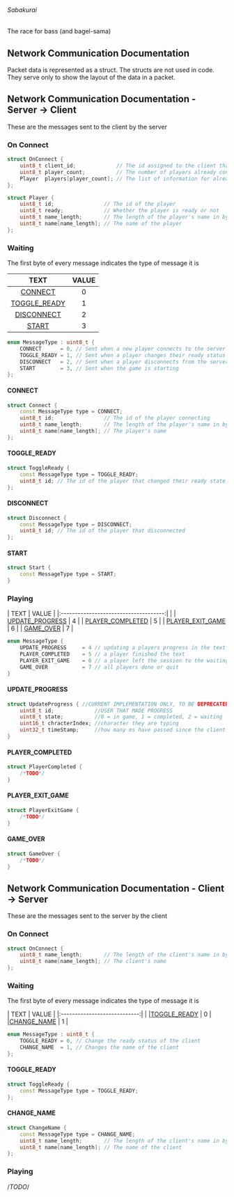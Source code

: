 ###### Sabakurai

The race for bass (and bagel-sama)

## Network Communication Documentation

Packet data is represented as a struct. The structs are not used in code. They serve only to show the layout of the data in a packet. 

## Network Communication Documentation - Server -> Client

These are the messages sent to the client by the server

### On Connect

```cpp
struct OnConnect {
	uint8_t client_id;             // The id assigned to the client that just connected
	uint8_t player_count;          // The number of players already connected to the server
	Player  players[player_count]; // The list of information for already connected players
};

struct Player {
	uint8_t id;                // The id of the player
	uint8_t ready;             // Whether the player is ready or not
	uint8_t name_length;       // The length of the player's name in bytes
	uint8_t name[name_length]; // The name of the player
};
```

### Waiting

The first byte of every message indicates the type of message it is

| TEXT                          | VALUE |
|:-----------------------------:|:-----:|
| [CONNECT](#CONNECT)           | 0     |
| [TOGGLE_READY](#TOGGLE_READY) | 1     |
| [DISCONNECT](#DISCONNECT)     | 2     |
| [START](#START)               | 3     |

```cpp
enum MessageType : uint8_t {
	CONNECT      = 0, // Sent when a new player connects to the server
	TOGGLE_READY = 1, // Sent when a player changes their ready status
	DISCONNECT   = 2, // Sent when a player disconnects from the server
	START        = 3, // Sent when the game is starting
};
```

#### CONNECT

```cpp
struct Connect {
	const MessageType type = CONNECT;
	uint8_t id;                // The id of the player connecting
	uint8_t name_length;       // The length of the player's name in bytes
	uint8_t name[name_length]; // The player's name
};
```

#### TOGGLE_READY

```cpp
struct ToggleReady {
	const MessageType type = TOGGLE_READY;
	uint8_t id; // The id of the player that changed their ready state
};
```

#### DISCONNECT

```cpp
struct Disconnect {
	const MessageType type = DISCONNECT;
	uint8_t id; // The id of the player that disconnected
};
```

#### START

```cpp
struct Start {
	const MessageType type = START;
}
```

### Playing

| TEXT                                  | VALUE |
|:-------------------------------------:|       |
| [UPDATE_PROGRESS](#UPDATE_PROGRESS)   | 4     |
| [PLAYER_COMPLETED](#PLAYER_COMPLETED) | 5     |
| [PLAYER_EXIT_GAME](#PLAYER_EXIT_GAME) | 6     |
| [GAME_OVER](#GAME_OVER)               | 7     |


```cpp
enum MessageType {
	UPDATE_PROGRESS		= 4	// updating a players progress in the text
	PLAYER_COMPLETED	= 5	// a player finished the text
	PLAYER_EXIT_GAME	= 6	// a player left the session to the waiting room
	GAME_OVER			= 7	// all players done or quit
}
```

#### UPDATE_PROGRESS

```cpp
struct UpdateProgress { //CURRENT IMPLEMENTATION ONLY, TO BE DEPRECATED
	uint8_t id;				//USER THAT MADE PROGRESS
	uint8_t state;			//0 = in game, 1 = completed, 2 = waiting
	uint16_t chracterIndex; //character they are typing
	uint32_t timeStamp;		//how many ms have passed since the client recieved the start message
}
```

#### PLAYER_COMPLETED

```cpp
struct PlayerCompleted {
	/*TODO*/
}
```

#### PLAYER_EXIT_GAME

```cpp
struct PlayerExitGame {
	/*TODO*/
}
```

#### GAME_OVER

```cpp
struct GameOver {
	/*TODO*/
}
```

## Network Communication Documentation - Client -> Server

These are the messages sent to the server by the client

### On Connect

```cpp
struct OnConnect {
	uint8_t name_length;       // The length of the client's name in bytes
	uint8_t name[name_length]; // The client's name
};
```

### Waiting

The first byte of every message indicates the type of message it is

| TEXT                         | VALUE |
|:----------------------------:|       |
|[TOGGLE_READY](#TOGGLE_READY) | 0     |
|[CHANGE_NAME](#CHANGE_NAME)   | 1     |

```cpp
enum MessageType : uint8_t {
	TOGGLE_READY = 0, // Change the ready status of the client
	CHANGE_NAME  = 1, // Changes the name of the client
};
```

#### TOGGLE_READY

```cpp
struct ToggleReady {
	const MessageType type = TOGGLE_READY;
};
```

#### CHANGE_NAME

```cpp
struct ChangeName {
	const MessageType type = CHANGE_NAME;
	uint8_t name_length;       // The length of the client's name in bytes
	uint8_t name[name_length]; // The name of the client
};
```

### Playing

/*TODO*/

